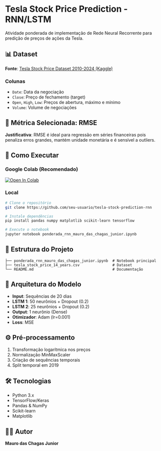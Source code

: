 # Tesla Stock Price Prediction - RNN/LSTM

Atividade ponderada de implementação de Rede Neural Recorrente para predição de preços de ações da Tesla.

## 📊 Dataset

**Fonte**: [Tesla Stock Price Dataset 2010-2024 (Kaggle)](https://www.kaggle.com/datasets/hussainnasirkhan/tesla-stock-price-dataset-2010-2024?resource=download)

### Colunas

- `Date`: Data da negociação
- `Close`: Preço de fechamento (target)
- `Open`, `High`, `Low`: Preços de abertura, máximo e mínimo
- `Volume`: Volume de negociações

## 🎯 Métrica Selecionada: RMSE

**Justificativa**: RMSE é ideal para regressão em séries financeiras pois penaliza erros grandes, mantém unidade monetária e é sensível a outliers.

## 🚀 Como Executar

### Google Colab (Recomendado)

[![Open In Colab](https://colab.research.google.com/assets/colab-badge.svg)](https://colab.research.google.com/drive/11h6HVsWCyhjsKl82oyr44rc2sWWxj6gS?usp=sharing)

### Local

```bash
# Clone o repositório
git clone https://github.com/seu-usuario/tesla-stock-prediction-rnn

# Instale dependências
pip install pandas numpy matplotlib scikit-learn tensorflow

# Execute o notebook
jupyter notebook ponderada_rnn_mauro_das_chagas_junior.ipynb
```

## 📁 Estrutura do Projeto

```
├── ponderada_rnn_mauro_das_chagas_junior.ipynb  # Notebook principal
├── tesla_stock_price_14_years.csv               # Dataset
└── README.md                                    # Documentação
```

## 🧠 Arquitetura do Modelo

- **Input**: Sequências de 20 dias
- **LSTM 1**: 50 neurônios + Dropout (0.2)
- **LSTM 2**: 25 neurônios + Dropout (0.2)  
- **Output**: 1 neurônio (Dense)
- **Otimizador**: Adam (lr=0.001)
- **Loss**: MSE

## ⚙️ Pré-processamento

1. Transformação logarítmica nos preços
2. Normalização MinMaxScaler
3. Criação de sequências temporais
4. Split temporal em 2019

## 🛠️ Tecnologias

- Python 3.x
- TensorFlow/Keras
- Pandas & NumPy
- Scikit-learn
- Matplotlib

## 👨‍💻 Autor

**Mauro das Chagas Junior**
